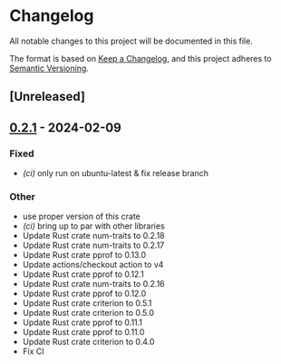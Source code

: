 # Changelog
All notable changes to this project will be documented in this file.

The format is based on [Keep a Changelog](https://keepachangelog.com/en/1.0.0/),
and this project adheres to [Semantic Versioning](https://semver.org/spec/v2.0.0.html).

## [Unreleased]

## [0.2.1](https://github.com/tversteeg/spiral/compare/v0.2.0...v0.2.1) - 2024-02-09

### Fixed
- *(ci)* only run on ubuntu-latest & fix release branch

### Other
- use proper version of this crate
- *(ci)* bring up to par with other libraries
- Update Rust crate num-traits to 0.2.18
- Update Rust crate num-traits to 0.2.17
- Update Rust crate pprof to 0.13.0
- Update actions/checkout action to v4
- Update Rust crate pprof to 0.12.1
- Update Rust crate num-traits to 0.2.16
- Update Rust crate pprof to 0.12.0
- Update Rust crate criterion to 0.5.1
- Update Rust crate criterion to 0.5.0
- Update Rust crate pprof to 0.11.1
- Update Rust crate pprof to 0.11.0
- Update Rust crate criterion to 0.4.0
- Fix CI
